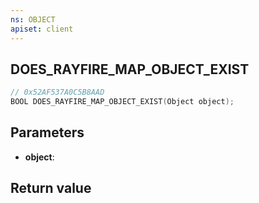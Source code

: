 ```yaml
---
ns: OBJECT
apiset: client
---
```

## DOES_RAYFIRE_MAP_OBJECT_EXIST

```c
// 0x52AF537A0C5B8AAD
BOOL DOES_RAYFIRE_MAP_OBJECT_EXIST(Object object);
```


## Parameters
* **object**:

## Return value

